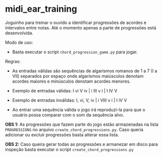 # midi_ear_training
Joguinho para treinar o ouvido a identificar progressões de acordes e intervalos entre notas.
Até o momento apenas a parte de progressões está desenvolvida.

Modo de uso:
- Basta executar o script `chord_progression_game.py` para jogar.

Regras:
- As entradas válidas são sequências de algarismos romanos de 1 a 7 (I a VII) separados por espaço onde algarismos maiúsculos denotam acordes maiores e minúsculos denotam acordes menores.

- Exemplo de entradas válidas: I vi V iv | i III v i | I IV V

- Exemplo de entradas inválidas: I, vi, V, iv | i VIII v i | I iV V

- Ao entrar uma sequência válida o jogo irá reproduzí-la para que o usuário possa comparar com o som da sequência alvo.

**OBS 1:** As progressões que fazem parte do jogo estão armazenadas na lista `PROGRESSIONS` no arquivo `create_chord_progressions.py`. Caso queria adicionar ou excluir progressões basta alterar essa lista.

**OBS 2:** Caso queira gerar todas as progressões e armanezar em disco para inspeção basta executar o script `create_chord_progressions.py`
